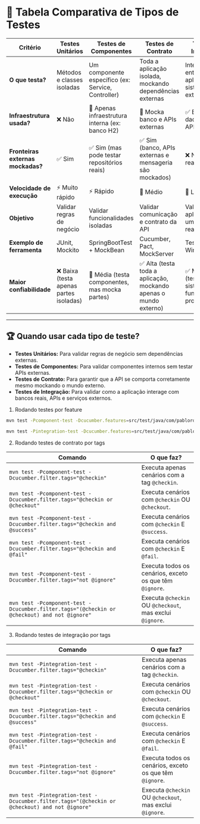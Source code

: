 # 📌 Tabela Comparativa de Tipos de Testes

| **Critério**            | **Testes Unitários** | **Testes de Componentes** | **Testes de Contrato** | **Testes de Integração** |
|------------------------|-------------------|----------------------|-------------------|--------------------|
| **O que testa?** | Métodos e classes isoladas | Um componente específico (ex: Service, Controller) | Toda a aplicação isolada, mockando dependências externas | Integração entre a aplicação e sistemas externos |
| **Infraestrutura usada?** | ❌ Não | 🔹 Apenas infraestrutura interna (ex: banco H2) | 🔹 Mocka banco e APIs externas | ✅ Banco de dados real e APIs externas |
| **Fronteiras externas mockadas?** | ✅ Sim | ✅ Sim (mas pode testar repositórios reais) | ✅ Sim (banco, APIs externas e mensageria são mockados) | ❌ Não (tudo real) |
| **Velocidade de execução** | ⚡ Muito rápido | ⚡ Rápido | 🚀 Médio | 🐢 Lento |
| **Objetivo** | Validar regras de negócio | Validar funcionalidades isoladas | Validar comunicação e contrato da API | Validar a aplicação em um ambiente real |
| **Exemplo de ferramenta** | JUnit, Mockito | SpringBootTest + MockBean | Cucumber, Pact, MockServer | Testcontainers, WireMock |
| **Maior confiabilidade** | ❌ Baixa (testa apenas partes isoladas) | 🔹 Média (testa componentes, mas mocka partes) | ✅ Alta (testa toda a aplicação, mockando apenas o mundo externo) | ✅ Muito Alta (testa como o sistema funciona em produção) |

---

## 🏆 Quando usar cada tipo de teste?
- **Testes Unitários:** Para validar regras de negócio sem dependências externas.
- **Testes de Componentes:** Para validar componentes internos sem testar APIs externas.
- **Testes de Contrato:** Para garantir que a API se comporta corretamente mesmo mockando o mundo externo.
- **Testes de Integração:** Para validar como a aplicação interage com bancos reais, APIs e serviços externos.

1. Rodando testes por feature

```bash
mvn test -Pcomponent-test -Dcucumber.features=src/test/java/com/pablords/parking/component/CT001/features
```

```bash
mvn test -Pintegration-test -Dcucumber.features=src/test/java/com/pablords/parking/component/CT001/features
```

2. Rodando testes de contrato por tags

| Comando | O que faz? |
|---------|-----------|
| `mvn test -Pcomponent-test -Dcucumber.filter.tags="@checkin"` | Executa apenas cenários com a tag `@checkin`. |
| `mvn test -Pcomponent-test -Dcucumber.filter.tags="@checkin or @checkout"` | Executa cenários com `@checkin` OU `@checkout`. |
| `mvn test -Pcomponent-test -Dcucumber.filter.tags="@checkin and @success"` | Executa cenários com `@checkin` E `@success`. |
| `mvn test -Pcomponent-test -Dcucumber.filter.tags="@checkin and @fail"` | Executa cenários com `@checkin` E `@fail`. |
| `mvn test -Pcomponent-test -Dcucumber.filter.tags="not @ignore"` | Executa todos os cenários, exceto os que têm `@ignore`. |
| `mvn test -Pcomponent-test -Dcucumber.filter.tags="(@checkin or @checkout) and not @ignore"` | Executa `@checkin` OU `@checkout`, mas exclui `@ignore`. |

3. Rodando testes de integração por tags

| Comando | O que faz? |
|---------|-----------|
| `mvn test -Pintegration-test -Dcucumber.filter.tags="@checkin"` | Executa apenas cenários com a tag `@checkin`. |
| `mvn test -Pintegration-test -Dcucumber.filter.tags="@checkin or @checkout"` | Executa cenários com `@checkin` OU `@checkout`. |
| `mvn test -Pintegration-test -Dcucumber.filter.tags="@checkin and @success"` | Executa cenários com `@checkin` E `@success`. |
| `mvn test -Pintegration-test -Dcucumber.filter.tags="@checkin and @fail"` | Executa cenários com `@checkin` E `@fail`. |
| `mvn test -Pintegration-test -Dcucumber.filter.tags="not @ignore"` | Executa todos os cenários, exceto os que têm `@ignore`. |
| `mvn test -Pintegration-test -Dcucumber.filter.tags="(@checkin or @checkout) and not @ignore"` | Executa `@checkin` OU `@checkout`, mas exclui `@ignore`. |
